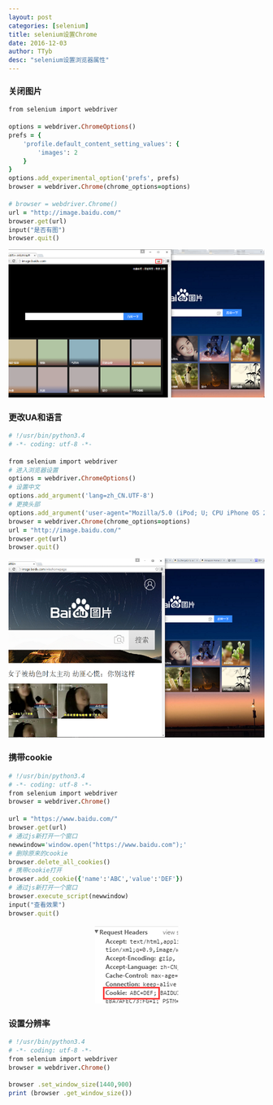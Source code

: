 ```yaml
---
layout: post
categories: [selenium]
title: selenium设置Chrome
date: 2016-12-03
author: TTyb
desc: "selenium设置浏览器属性"
---
```


### 关闭图片

~~~ruby
from selenium import webdriver

options = webdriver.ChromeOptions()
prefs = {
    'profile.default_content_setting_values': {
        'images': 2
    }
}
options.add_experimental_option('prefs', prefs)
browser = webdriver.Chrome(chrome_options=options)

# browser = webdriver.Chrome()
url = "http://image.baidu.com/"
browser.get(url)
input("是否有图")
browser.quit()

~~~

<p style="text-align:center"><img src="/static/postimage/selenium/browser/996148-20161203114330787-1216998587.png" class="img-responsive"/></p>

### 更改UA和语言

~~~ruby
# !/usr/bin/python3.4
# -*- coding: utf-8 -*-

from selenium import webdriver
# 进入浏览器设置
options = webdriver.ChromeOptions()
# 设置中文
options.add_argument('lang=zh_CN.UTF-8')
# 更换头部
options.add_argument('user-agent="Mozilla/5.0 (iPod; U; CPU iPhone OS 2_1 like Mac OS X; ja-jp) AppleWebKit/525.18.1 (KHTML, like Gecko) Version/3.1.1 Mobile/5F137 Safari/525.20"')
browser = webdriver.Chrome(chrome_options=options)
url = "http://image.baidu.com/"
browser.get(url)
browser.quit()
~~~

<p style="text-align:center"><img src="/static/postimage/selenium/browser/996148-20161203115018521-1738483123.png" class="img-responsive"/></p>

### 携带cookie

~~~ruby
# !/usr/bin/python3.4
# -*- coding: utf-8 -*-
from selenium import webdriver
browser = webdriver.Chrome()

url = "https://www.baidu.com/"
browser.get(url)
# 通过js新打开一个窗口
newwindow='window.open("https://www.baidu.com");'
# 删除原来的cookie
browser.delete_all_cookies()
# 携带cookie打开
browser.add_cookie({'name':'ABC','value':'DEF'})
# 通过js新打开一个窗口
browser.execute_script(newwindow)
input("查看效果")
browser.quit()
~~~

<p style="text-align:center"><img src="/static/postimage/selenium/browser/996148-20161205140547554-2049984391.png" class="img-responsive"/></p>

### 设置分辨率

~~~ruby
# !/usr/bin/python3.4
# -*- coding: utf-8 -*-
from selenium import webdriver
browser = webdriver.Chrome()

browser .set_window_size(1440,900)
print (browser .get_window_size())  
~~~
